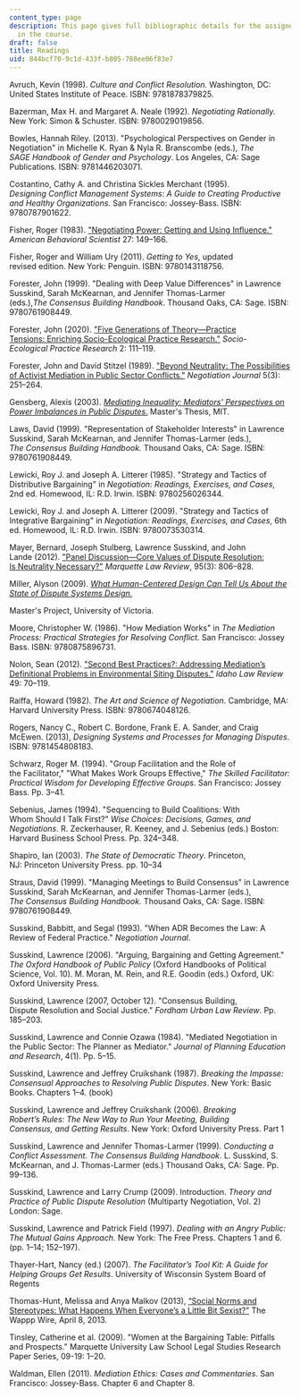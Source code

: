 ```yaml
---
content_type: page
description: This page gives full bibliographic details for the assigned readings
  in the course.
draft: false
title: Readings
uid: 844bcf70-9c1d-433f-b805-788ee06f83e7
---
```

Avruch, Kevin (1998). *Culture and Conflict Resolution.* Washington, DC: United States Institute of Peace. ISBN: 9781878379825.

Bazerman, Max H. and Margaret A. Neale (1992). *Negotiating Rationally.* New York: Simon & Schuster. ISBN: 9780029019856.

Bowles, Hannah Riley. (2013). "Psychological Perspectives on Gender in Negotiation" in Michelle K. Ryan & Nyla R. Branscombe (eds.), *The SAGE Handbook of Gender and Psychology*. Los Angeles, CA: Sage Publications. ISBN: 9781446203071.

Costantino, Cathy A. and Christina Sickles Merchant (1995). *Designing Conflict Management Systems: A Guide to Creating Productive and Healthy Organizations.* San Francisco: Jossey-Bass. ISBN: 9780787901622.

Fisher, Roger (1983). ["Negotiating Power: Getting and Using Influence."](https://journals.sagepub.com/doi/10.1177/000276483027002004) *American Behavioral Scientist* 27: 149–166.

Fisher, Roger and William Ury (2011). *Getting to Yes*, updated revised edition. New York: Penguin. ISBN: 9780143118756.

Forester, John (1999). "Dealing with Deep Value Differences" in Lawrence Susskind, Sarah McKearnan, and Jennifer Thomas-Larmer (eds.),*The Consensus Building Handbook*. Thousand Oaks, CA: Sage. ISBN: 9780761908449.

Forester, John (2020). ["Five Generations of Theory—Practice Tensions: Enriching Socio-Ecological Practice Research."](https://link.springer.com/article/10.1007/s42532-019-00033-3) *Socio-Ecological Practice Research* 2: 111–119.

Forester, John and David Stitzel (1989). ["Beyond Neutrality: The Possibilities of Activist Mediation in Public Sector Conflicts."](https://onlinelibrary.wiley.com/doi/10.1111/j.1571-9979.1989.tb00521.x) *Negotiation Journal* 5(3): 251–264.

Gensberg, Alexis (2003). [*Mediating Inequality: Mediators’ Perspectives on Power Imbalances in Public Disputes*.](https://dspace.mit.edu/handle/1721.1/66400) Master's Thesis, MIT.

Laws, David (1999). "Representation of Stakeholder Interests" in Lawrence Susskind, Sarah McKearnan, and Jennifer Thomas-Larmer (eds.), *The Consensus Building Handbook.* Thousand Oaks, CA: Sage. ISBN: 9780761908449.

Lewicki, Roy J. and Joseph A. Litterer (1985). "Strategy and Tactics of Distributive Bargaining" in *Negotiation: Readings, Exercises, and Cases*, 2nd ed. Homewood, IL: R.D. Irwin. ISBN: 9780256026344.

Lewicki, Roy J. and Joseph A. Litterer (2009). "Strategy and Tactics of Integrative Bargaining" in *Negotiation: Readings, Exercises, and Cases*, 6th ed. Homewood, IL: R.D. Irwin. ISBN: 9780073530314.

Mayer, Bernard, Joseph Stulberg, Lawrence Susskind, and John Lande (2012). ["Panel Discussion—Core Values of Dispute Resolution: Is Neutrality Necessary?"](https://scholarship.law.marquette.edu/mulr/vol95/iss3/4/) *Marquette Law Review*, 95(3): 806–828. 

Miller, Alyson (2009). [*What Human-Centered Design Can Tell Us About the State of Dispute Systems Design.*](https://dspace.library.uvic.ca/handle/1828/10882)

Master's Project, University of Victoria.

Moore, Christopher W. (1986). "How Mediation Works" in *The Mediation Process: Practical Strategies for Resolving Conflict.* San Francisco: Jossey Bass. ISBN: 9780875896731.

Nolon, Sean (2012). ["Second Best Practices?: Addressing Mediation’s Definitional Problems in Environmental Siting Disputes."](https://m.heinonline.org/HOL/Page?collection=journals&handle=hein.journals/idlr49&id=72&men_tab=srchresults) *Idaho Law Review* 49: 70–119.

Raiffa, Howard (1982). *The Art and Science of Negotiation*. Cambridge, MA: Harvard University Press. ISBN: 9780674048126.

Rogers, Nancy C., Robert C. Bordone, Frank E. A. Sander, and Craig McEwen. (2013), *Designing Systems and Processes for Managing Disputes*. ISBN: 9781454808183.

Schwarz, Roger M. (1994). "Group Facilitation and the Role of the Facilitator," "What Makes Work Groups Effective," *The Skilled Facilitator: Practical Wisdom for Developing Effective Groups*. San Francisco: Jossey Bass. Pp. 3–41.

Sebenius, James (1994). "Sequencing to Build Coalitions: With Whom Should I Talk First?" *Wise Choices: Decisions, Games, and Negotiations*. R. Zeckerhauser, R. Keeney, and J. Sebenius (eds.) Boston: Harvard Business School Press. Pp. 324–348.

Shapiro, Ian (2003). *The State of Democratic Theory*. Princeton, NJ: Princeton University Press. pp. 10–34

Straus, David (1999). "Managing Meetings to Build Consensus" in Lawrence Susskind, Sarah McKearnan, and Jennifer Thomas-Larmer (eds.), *The Consensus Building Handbook.* Thousand Oaks, CA: Sage. ISBN: 9780761908449.

Susskind, Babbitt, and Segal (1993). "When ADR Becomes the Law: A Review of Federal Practice." *Negotiation Journal*.

Susskind, Lawrence (2006). "Arguing, Bargaining and Getting Agreement." *The Oxford Handbook of Public Policy* (Oxford Handbooks of Political Science, Vol. 10). M. Moran, M. Rein, and R.E. Goodin (eds.) Oxford, UK: Oxford University Press.

Susskind, Lawrence (2007, October 12). "Consensus Building, Dispute Resolution and Social Justice." *Fordham Urban Law Review*. Pp. 185–203.

Susskind, Lawrence and Connie Ozawa (1984). "Mediated Negotiation in the Public Sector: The Planner as Mediator." *Journal of Planning Education and Research*, 4(1). Pp. 5–15.

Susskind, Lawrence and Jeffrey Cruikshank (1987). *Breaking the Impasse: Consensual Approaches to Resolving Public Disputes*. New York: Basic Books. Chapters 1–4. (book) 

Susskind, Lawrence and Jeffrey Cruikshank (2006). *Breaking Robert’s Rules: The New Way to Run Your Meeting, Building Consensus, and Getting Results*. New York: Oxford University Press. Part 1

Susskind, Lawrence and Jennifer Thomas-Larmer (1999). *Conducting a Conflict Assessment. The Consensus Building Handbook*. L. Susskind, S. McKearnan, and J. Thomas-Larmer (eds.) Thousand Oaks, CA: Sage. Pp. 99–136.

Susskind, Lawrence and Larry Crump (2009). Introduction. *Theory and Practice of Public Dispute Resolution* (Multiparty Negotiation, Vol. 2) London: Sage.

Susskind, Lawrence and Patrick Field (1997). *Dealing with an Angry Public: The Mutual Gains Approach*. New York: The Free Press. Chapters 1 and 6. (pp. 1–14; 152–197).

Thayer-Hart, Nancy (ed.) (2007). *The Facilitator’s Tool Kit: A Guide for Helping Groups Get Results*. University of Wisconsin System Board of Regents

Thomas-Hunt, Melissa and Anya Malkov (2013), [“Social Norms and Stereotypes: What Happens When Everyone’s a Little Bit Sexist?”](http://wapppwire.blogspot.com/2013/04/social-norms-and-stereotypes-what.html) The Wappp Wire, April 8, 2013.

Tinsley, Catherine et al. (2009). "Women at the Bargaining Table: Pitfalls and Prospects." Marquette University Law School Legal Studies Research Paper Series, 09-19: 1–20.

Waldman, Ellen (2011). *Mediation Ethics: Cases and Commentaries*. San Francisco: Jossey-Bass. Chapter 6 and Chapter 8.